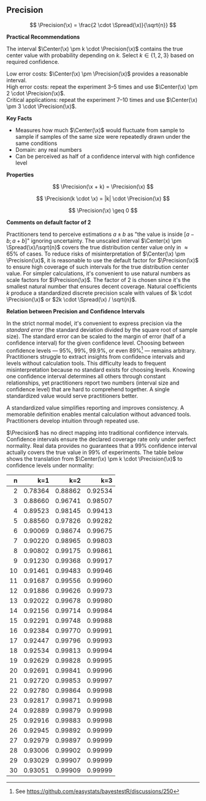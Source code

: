 ## Precision

$$
\Precision(\x) = \frac{2 \cdot \Spread(\x)}{\sqrt{n}}
$$

**Practical Recommendations**

The interval $\Center(\x) \pm k \cdot \Precision(\x)$ contains the true center value with probability depending on $k$.
Select $k \in \{1, 2, 3\}$ based on required confidence.

Low error costs: $\Center(\x) \pm \Precision(\x)$ provides a reasonable interval.  
High error costs: repeat the experiment 3–5 times and use $\Center(\x) \pm 2 \cdot \Precision(\x)$.  
Critical applications: repeat the experiment 7–10 times and use $\Center(\x) \pm 3 \cdot \Precision(\x)$.  

**Key Facts**

- Measures how much $\Center(\x)$ would fluctuate from sample to sample if samples of the same size
  were repeatedly drawn under the same conditions
- Domain: any real numbers
- Can be perceived as half of a confidence interval with high confidence level

**Properties**

$$
\Precision(\x + k) = \Precision(\x)
$$

$$
\Precision(k \cdot \x) = |k| \cdot \Precision(\x)
$$

$$
\Precision(\x) \geq 0
$$

**Comments on default factor of 2**

Practitioners tend to perceive estimations $a \pm b$ as "the value is inside $[a-b; a+b]$" ignoring uncertainty.
The unscaled interval $\Center(x) \pm \Spread(\x)/\sqrt{n}$ covers the true distribution center value only in $\approx 65\%$ of cases.
To reduce risks of misinterpretation of $\Center(\x) \pm \Precision(\x)$, it is reasonable to use the default factor for $\Precision(\x)$
  to ensure high coverage of such intervals for the true distribution center value.
For simpler calculations, it's convenient to use natural numbers as scale factors for $\Precision(\x)$.
The factor of $2$ is chosen since it's the smallest natural number that ensures decent coverage.
Natural coefficients $k$ produce a standardized discrete precision scale with values of
  $k \cdot \Precision(\x)$ or $2k \cdot \Spread(\x) / \sqrt{n}$. 

**Relation between Precision and Confidence Intervals**

In the strict normal model, it's convenient to express precision via the *standard error* (the standard deviation divided by the square root of sample size).
The standard error can be scaled to the margin of error (half of a confidence interval) for the given confidence level.
Choosing between confidence levels — $95\%$, $99\%$, $99.9\%$, or even $89\%$[^ci89] — remains arbitrary.
Practitioners struggle to extract insights from confidence intervals and levels without calculation tools.
This difficulty leads to frequent misinterpretation because no standard exists for choosing levels.
Knowing one confidence interval determines all others through constant relationships,
  yet practitioners report two numbers (interval size and confidence level) that are hard to comprehend together.
A single standardized value would serve practitioners better.

[^ci89]: See https://github.com/easystats/bayestestR/discussions/250

A standardized value simplifies reporting and improves consistency.
A memorable definition enables mental calculation without advanced tools.
Practitioners develop intuition through repeated use.

$\Precision$ has no direct mapping into traditional confidence intervals.
Confidence intervals ensure the declared coverage rate only under perfect normality.
Real data provides no guarantees that a $99\%$ confidence interval actually covers the true value in
  $99\%$ of experiments.
The table below shows the translation from $\Center(\x) \pm k \cdot \Precision(\x)$ to confidence levels under
  normality:

|  n|    k=1 |    k=2 |    k=3 |
|--:|-------:|-------:|-------:|
|  2| 0.78364| 0.88862| 0.92534|
|  3| 0.88660| 0.96741| 0.98507|
|  4| 0.89523| 0.98145| 0.99413|
|  5| 0.88560| 0.97826| 0.99282|
|  6| 0.90069| 0.98674| 0.99675|
|  7| 0.90220| 0.98965| 0.99803|
|  8| 0.90802| 0.99175| 0.99861|
|  9| 0.91230| 0.99368| 0.99917|
| 10| 0.91461| 0.99483| 0.99946|
| 11| 0.91687| 0.99556| 0.99960|
| 12| 0.91886| 0.99626| 0.99973|
| 13| 0.92022| 0.99678| 0.99980|
| 14| 0.92156| 0.99714| 0.99984|
| 15| 0.92291| 0.99748| 0.99988|
| 16| 0.92384| 0.99770| 0.99991|
| 17| 0.92447| 0.99796| 0.99993|
| 18| 0.92534| 0.99813| 0.99994|
| 19| 0.92629| 0.99828| 0.99995|
| 20| 0.92691| 0.99841| 0.99996|
| 21| 0.92720| 0.99853| 0.99997|
| 22| 0.92780| 0.99864| 0.99998|
| 23| 0.92817| 0.99871| 0.99998|
| 24| 0.92889| 0.99879| 0.99998|
| 25| 0.92916| 0.99883| 0.99998|
| 26| 0.92945| 0.99892| 0.99999|
| 27| 0.92979| 0.99897| 0.99999|
| 28| 0.93006| 0.99902| 0.99999|
| 29| 0.93029| 0.99907| 0.99999|
| 30| 0.93051| 0.99909| 0.99999|
